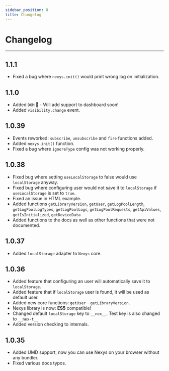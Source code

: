 ```yaml
---
sidebar_position: 8
title: Changelog
---
```


# Changelog

---

## 1.1.1

- Fixed a bug where `nexys.init()` would print wrong log on initialization.

## 1.1.0

- Added `DOM` 🚀 - Will add support to dashboard soon!
- Added `visibility.change` event.

## 1.0.39

- Events reworked: `subscribe`, `unsubscribe` and `fire` functions added.
- Added `nexys.init()` function.
- Fixed a bug where `ignoreType` config was not working properly.

## 1.0.38

- Fixed bug where setting `useLocalStorage` to false would use `localStorage` anyway.
- Fixed bug where configuring user would not save it to `localStorage` if `useLocalStorage` is set to `true`.
- Fixed an issue in HTML example.
- Added functions `getLibraryVersion`, `getUser`, `getLogPoolLength`, `getLogPoolLogTypes`, `getLogPoolLogs`, `getLogPoolRequests`, `getApiValues`, `getIsInitialized`, `getDeviceData`
- Added functions to the docs as well as other functions that were not documented.

## 1.0.37

- Added `localStorage` adapter to `Nexys` core.

## 1.0.36

- Added feature that configuring an user will automatically save it to `localStorage`.
- Added feature that if `localStorage` user is found, it will be used as default user.
- Added new core functions: `getUser` - `getLibraryVersion`.
- Nexys library is now: **ES5** compatible!
- Changed default `localStorage` key to `__nex__`. Test key is also changed to `__nex-t__`
- Added version checking to internals.

## 1.0.35

- Added UMD support, now you can use Nexys on your browser without any bundler.
- Fixed various docs typos.